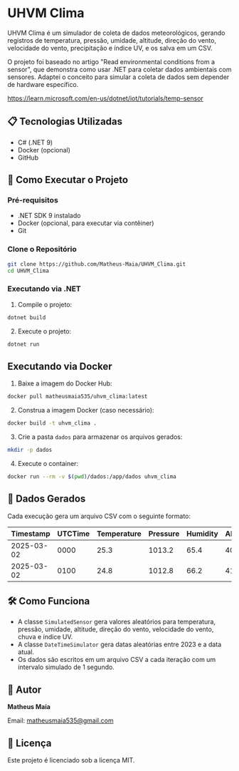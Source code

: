 # UHVM Clima

UHVM Clima é um simulador de coleta de dados meteorológicos, gerando registros de temperatura, pressão, umidade, altitude, direção do vento, velocidade do vento, precipitação e índice UV, e os salva em um CSV.

O projeto foi baseado no artigo "Read environmental conditions from a sensor", que demonstra como usar .NET para coletar dados ambientais com sensores. Adaptei o conceito para simular a coleta de dados sem depender de hardware específico.

https://learn.microsoft.com/en-us/dotnet/iot/tutorials/temp-sensor

## 📋 Tecnologias Utilizadas
- C# (.NET 9)
- Docker (opcional)
- GitHub

## 🔌 Como Executar o Projeto

### Pré-requisitos
- .NET SDK 9 instalado
- Docker (opcional, para executar via contêiner)
- Git

### Clone o Repositório
```bash
git clone https://github.com/Matheus-Maia/UHVM_Clima.git
cd UHVM_Clima
```

### Executando via .NET

1. Compile o projeto:
```bash
dotnet build
```

2. Execute o projeto:
```bash
dotnet run
```

## Executando via Docker

1. Baixe a imagem do Docker Hub:

```bash
docker pull matheusmaia535/uhvm_clima:latest
```

2. Construa a imagem Docker (caso necessário):

```bash
docker build -t uhvm_clima .
```

3. Crie a pasta `dados` para armazenar os arquivos gerados:

```bash
mkdir -p dados
```

4. Execute o container:

```bash
docker run --rm -v $(pwd)/dados:/app/dados uhvm_clima
```

## 📄 Dados Gerados
Cada execução gera um arquivo CSV com o seguinte formato:

| Timestamp    | UTCTime | Temperature | Pressure | Humidity | Altitude | WindDirection | WindSpeed | Rainfall | UVIndex |
|-------------|---------|-------------|----------|----------|----------|---------------|-----------|----------|---------|
| 2025-03-02  | 0000    | 25.3        | 1013.2   | 65.4     | 400      | 90.5         | 15.3      | 0.0      | 3.2     |
| 2025-03-02  | 0100    | 24.8        | 1012.8   | 66.2     | 410      | 95.0         | 14.8      | 0.0      | 2.8     |

## 🛠️ Como Funciona
- A classe `SimulatedSensor` gera valores aleatórios para temperatura, pressão, umidade, altitude, direção do vento, velocidade do vento, chuva e índice UV.
- A classe `DateTimeSimulator` gera datas aleatórias entre 2023 e a data atual.
- Os dados são escritos em um arquivo CSV a cada iteração com um intervalo simulado de 1 segundo.

## 🚀 Autor
**Matheus Maia**

Email: matheusmaia535@gmail.com

## 📄 Licença
Este projeto é licenciado sob a licença MIT.

